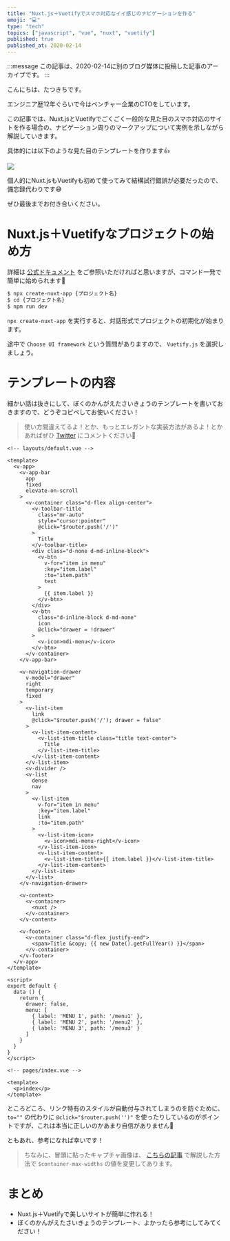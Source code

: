 ```yaml
---
title: "Nuxt.js＋Vuetifyでスマホ対応なイイ感じのナビゲーションを作る"
emoji: "💻"
type: "tech"
topics: ["javascript", "vue", "nuxt", "vuetify"]
published: true
published_at: 2020-02-14
---
```


:::message
この記事は、2020-02-14に別のブログ媒体に投稿した記事のアーカイブです。
:::

こんにちは、たつきちです。

エンジニア歴12年ぐらいで今はベンチャー企業のCTOをしています。

この記事では、Nuxt.jsとVuetifyでごくごく一般的な見た目のスマホ対応のサイトを作る場合の、ナビゲーション周りのマークアップについて実例を示しながら解説していきます。

具体的には以下のような見た目のテンプレートを作ります👍

![](https://user-images.githubusercontent.com/4360663/74413355-94f4af00-4e82-11ea-80a9-fa4b978d453a.gif)

個人的にNuxt.jsもVuetifyも初めて使ってみて結構試行錯誤が必要だったので、備忘録代わりです😅

ぜひ最後までお付き合いください。

# Nuxt.js＋Vuetifyなプロジェクトの始め方

詳細は [公式ドキュメント](https://ja.nuxtjs.org/guide/installation) をご参照いただければと思いますが、コマンド一発で簡単に始められます🙌

```bash
$ npx create-nuxt-app {プロジェクト名}
$ cd {プロジェクト名}
$ npm run dev
```

`npx create-nuxt-app` を実行すると、対話形式でプロジェクトの初期化が始まります。

途中で `Choose UI framework` という質問がありますので、 `Vuetify.js` を選択しましょう。

# テンプレートの内容

細かい話は抜きにして、ぼくのかんがえたさいきょうのテンプレートを書いておきますので、どうぞコピペしてお使いください！

> 使い方間違えてるよ！とか、もっとエレガントな実装方法があるよ！とかあればぜひ [Twitter](https://twitter.com/ttskch) にコメントください🙏

```
<!-- layouts/default.vue -->

<template>
  <v-app>
    <v-app-bar
      app
      fixed
      elevate-on-scroll
    >
      <v-container class="d-flex align-center">
        <v-toolbar-title
          class="mr-auto"
          style="cursor:pointer"
          @click="$router.push('/')"
        >
          Title
        </v-toolbar-title>
        <div class="d-none d-md-inline-block">
          <v-btn
            v-for="item in menu"
            :key="item.label"
            :to="item.path"
            text
          >
            {{ item.label }}
          </v-btn>
        </div>
        <v-btn
          class="d-inline-block d-md-none"
          icon
          @click="drawer = !drawer"
        >
          <v-icon>mdi-menu</v-icon>
        </v-btn>
      </v-container>
    </v-app-bar>

    <v-navigation-drawer
      v-model="drawer"
      right
      temporary
      fixed
    >
      <v-list-item
        link
        @click="$router.push('/'); drawer = false"
      >
        <v-list-item-content>
          <v-list-item-title class="title text-center">
            Title
          </v-list-item-title>
        </v-list-item-content>
      </v-list-item>
      <v-divider />
      <v-list
        dense
        nav
      >
        <v-list-item
          v-for="item in menu"
          :key="item.label"
          link
          :to="item.path"
        >
          <v-list-item-icon>
            <v-icon>mdi-menu-right</v-icon>
          </v-list-item-icon>
          <v-list-item-content>
            <v-list-item-title>{{ item.label }}</v-list-item-title>
          </v-list-item-content>
        </v-list-item>
      </v-list>
    </v-navigation-drawer>

    <v-content>
      <v-container>
        <nuxt />
      </v-container>
    </v-content>

    <v-footer>
      <v-container class="d-flex justify-end">
        <span>Title &copy; {{ new Date().getFullYear() }}</span>
      </v-container>
    </v-footer>
  </v-app>
</template>

<script>
export default {
  data () {
    return {
      drawer: false,
      menu: [
        { label: 'MENU 1', path: '/menu1' },
        { label: 'MENU 2', path: '/menu2' },
        { label: 'MENU 3', path: '/menu3' }
      ]
    }
  }
}
</script>
```

```
<!-- pages/index.vue -->

<template>
  <p>index</p>
</template>
```

ところどころ、リンク特有のスタイルが自動付与されてしまうのを防ぐために、 `to=""` の代わりに `@click="$router.push('')"` を使ったりしているのがポイントですが、これは本当に正しいのかあまり自信がありません🤔

ともあれ、参考になれば幸いです！

> ちなみに、冒頭に貼ったキャプチャ画像は、 [こちらの記事](https://zenn.dev/ttskch/articles/ca7f9fdac24050) で解説した方法で `$container-max-widths` の値を変更してあります。

# まとめ

* Nuxt.js＋Vuetifyで美しいサイトが簡単に作れる！
* ぼくのかんがえたさいきょうのテンプレート、よかったら参考にしてみてください！
